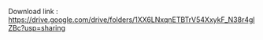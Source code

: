 Download link : https://drive.google.com/drive/folders/1XX6LNxqnETBTrV54XxykF_N38r4glZBc?usp=sharing